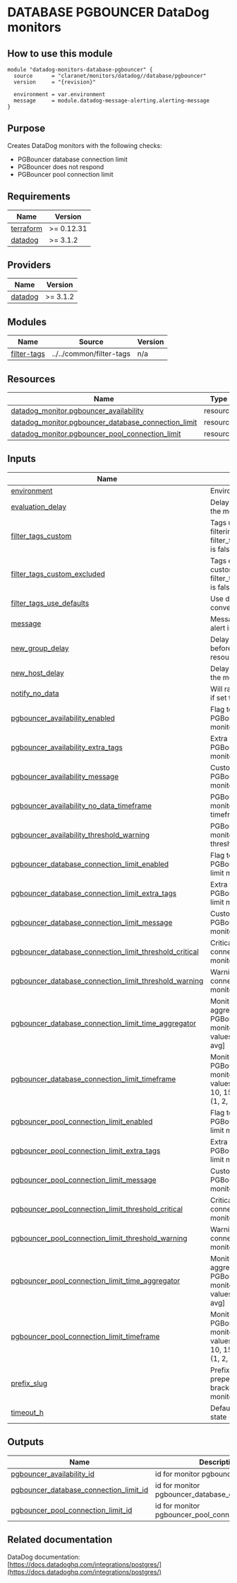 # DATABASE PGBOUNCER DataDog monitors

## How to use this module

```hcl
module "datadog-monitors-database-pgbouncer" {
  source      = "claranet/monitors/datadog//database/pgbouncer"
  version     = "{revision}"

  environment = var.environment
  message     = module.datadog-message-alerting.alerting-message
}

```

## Purpose

Creates DataDog monitors with the following checks:

- PGBouncer database connection limit
- PGBouncer does not respond
- PGBouncer pool connection limit

<!-- BEGIN_TF_DOCS -->
## Requirements

| Name | Version |
|------|---------|
| <a name="requirement_terraform"></a> [terraform](#requirement\_terraform) | >= 0.12.31 |
| <a name="requirement_datadog"></a> [datadog](#requirement\_datadog) | >= 3.1.2 |

## Providers

| Name | Version |
|------|---------|
| <a name="provider_datadog"></a> [datadog](#provider\_datadog) | >= 3.1.2 |

## Modules

| Name | Source | Version |
|------|--------|---------|
| <a name="module_filter-tags"></a> [filter-tags](#module\_filter-tags) | ../../common/filter-tags | n/a |

## Resources

| Name | Type |
|------|------|
| [datadog_monitor.pgbouncer_availability](https://registry.terraform.io/providers/DataDog/datadog/latest/docs/resources/monitor) | resource |
| [datadog_monitor.pgbouncer_database_connection_limit](https://registry.terraform.io/providers/DataDog/datadog/latest/docs/resources/monitor) | resource |
| [datadog_monitor.pgbouncer_pool_connection_limit](https://registry.terraform.io/providers/DataDog/datadog/latest/docs/resources/monitor) | resource |

## Inputs

| Name | Description | Type | Default | Required |
|------|-------------|------|---------|:--------:|
| <a name="input_environment"></a> [environment](#input\_environment) | Environment | `string` | n/a | yes |
| <a name="input_evaluation_delay"></a> [evaluation\_delay](#input\_evaluation\_delay) | Delay in seconds for the metric evaluation | `number` | `15` | no |
| <a name="input_filter_tags_custom"></a> [filter\_tags\_custom](#input\_filter\_tags\_custom) | Tags used for custom filtering when filter\_tags\_use\_defaults is false | `string` | `"*"` | no |
| <a name="input_filter_tags_custom_excluded"></a> [filter\_tags\_custom\_excluded](#input\_filter\_tags\_custom\_excluded) | Tags excluded for custom filtering when filter\_tags\_use\_defaults is false | `string` | `""` | no |
| <a name="input_filter_tags_use_defaults"></a> [filter\_tags\_use\_defaults](#input\_filter\_tags\_use\_defaults) | Use default filter tags convention | `string` | `"true"` | no |
| <a name="input_message"></a> [message](#input\_message) | Message sent when an alert is triggered | `any` | n/a | yes |
| <a name="input_new_group_delay"></a> [new\_group\_delay](#input\_new\_group\_delay) | Delay in seconds before monitor new resource | `number` | `300` | no |
| <a name="input_new_host_delay"></a> [new\_host\_delay](#input\_new\_host\_delay) | Delay in seconds for the metric evaluation | `number` | `300` | no |
| <a name="input_notify_no_data"></a> [notify\_no\_data](#input\_notify\_no\_data) | Will raise no data alert if set to true | `bool` | `true` | no |
| <a name="input_pgbouncer_availability_enabled"></a> [pgbouncer\_availability\_enabled](#input\_pgbouncer\_availability\_enabled) | Flag to enable PGBouncer availability monitor | `bool` | `true` | no |
| <a name="input_pgbouncer_availability_extra_tags"></a> [pgbouncer\_availability\_extra\_tags](#input\_pgbouncer\_availability\_extra\_tags) | Extra tags for PGBouncer availability monitor | `list(string)` | `[]` | no |
| <a name="input_pgbouncer_availability_message"></a> [pgbouncer\_availability\_message](#input\_pgbouncer\_availability\_message) | Custom message for PGBouncer availability monitor | `string` | `""` | no |
| <a name="input_pgbouncer_availability_no_data_timeframe"></a> [pgbouncer\_availability\_no\_data\_timeframe](#input\_pgbouncer\_availability\_no\_data\_timeframe) | PGBouncer availability monitor no data timeframe | `string` | `10` | no |
| <a name="input_pgbouncer_availability_threshold_warning"></a> [pgbouncer\_availability\_threshold\_warning](#input\_pgbouncer\_availability\_threshold\_warning) | PGBouncer availability monitor (warning threshold) | `string` | `3` | no |
| <a name="input_pgbouncer_database_connection_limit_enabled"></a> [pgbouncer\_database\_connection\_limit\_enabled](#input\_pgbouncer\_database\_connection\_limit\_enabled) | Flag to enable PGBouncer connection limit monitor | `bool` | `true` | no |
| <a name="input_pgbouncer_database_connection_limit_extra_tags"></a> [pgbouncer\_database\_connection\_limit\_extra\_tags](#input\_pgbouncer\_database\_connection\_limit\_extra\_tags) | Extra tags for PGBouncer connection limit monitor | `list(string)` | `[]` | no |
| <a name="input_pgbouncer_database_connection_limit_message"></a> [pgbouncer\_database\_connection\_limit\_message](#input\_pgbouncer\_database\_connection\_limit\_message) | Custom message for PGBouncer connection monitor | `string` | `""` | no |
| <a name="input_pgbouncer_database_connection_limit_threshold_critical"></a> [pgbouncer\_database\_connection\_limit\_threshold\_critical](#input\_pgbouncer\_database\_connection\_limit\_threshold\_critical) | Critical number of connection limit monitor | `number` | `100` | no |
| <a name="input_pgbouncer_database_connection_limit_threshold_warning"></a> [pgbouncer\_database\_connection\_limit\_threshold\_warning](#input\_pgbouncer\_database\_connection\_limit\_threshold\_warning) | Warning number of connections limit monitor | `number` | `70` | no |
| <a name="input_pgbouncer_database_connection_limit_time_aggregator"></a> [pgbouncer\_database\_connection\_limit\_time\_aggregator](#input\_pgbouncer\_database\_connection\_limit\_time\_aggregator) | Monitor time aggregator for PGBouncer connection monitor [available values: min, max or avg] | `string` | `"avg"` | no |
| <a name="input_pgbouncer_database_connection_limit_timeframe"></a> [pgbouncer\_database\_connection\_limit\_timeframe](#input\_pgbouncer\_database\_connection\_limit\_timeframe) | Monitor timeframe for PGBouncer connection monitor [available values: `last_#m` (1, 5, 10, 15, or 30), `last_#h` (1, 2, or 4), or `last_1d`] | `string` | `"last_5m"` | no |
| <a name="input_pgbouncer_pool_connection_limit_enabled"></a> [pgbouncer\_pool\_connection\_limit\_enabled](#input\_pgbouncer\_pool\_connection\_limit\_enabled) | Flag to enable PGBouncer connection limit monitor | `bool` | `true` | no |
| <a name="input_pgbouncer_pool_connection_limit_extra_tags"></a> [pgbouncer\_pool\_connection\_limit\_extra\_tags](#input\_pgbouncer\_pool\_connection\_limit\_extra\_tags) | Extra tags for PGBouncer connection limit monitor | `list(string)` | `[]` | no |
| <a name="input_pgbouncer_pool_connection_limit_message"></a> [pgbouncer\_pool\_connection\_limit\_message](#input\_pgbouncer\_pool\_connection\_limit\_message) | Custom message for PGBouncer connection monitor | `string` | `""` | no |
| <a name="input_pgbouncer_pool_connection_limit_threshold_critical"></a> [pgbouncer\_pool\_connection\_limit\_threshold\_critical](#input\_pgbouncer\_pool\_connection\_limit\_threshold\_critical) | Critical number of connection limit monitor | `number` | `100` | no |
| <a name="input_pgbouncer_pool_connection_limit_threshold_warning"></a> [pgbouncer\_pool\_connection\_limit\_threshold\_warning](#input\_pgbouncer\_pool\_connection\_limit\_threshold\_warning) | Warning number of connections limit monitor | `number` | `70` | no |
| <a name="input_pgbouncer_pool_connection_limit_time_aggregator"></a> [pgbouncer\_pool\_connection\_limit\_time\_aggregator](#input\_pgbouncer\_pool\_connection\_limit\_time\_aggregator) | Monitor time aggregator for PGBouncer connection monitor [available values: min, max or avg] | `string` | `"avg"` | no |
| <a name="input_pgbouncer_pool_connection_limit_timeframe"></a> [pgbouncer\_pool\_connection\_limit\_timeframe](#input\_pgbouncer\_pool\_connection\_limit\_timeframe) | Monitor timeframe for PGBouncer connection monitor [available values: `last_#m` (1, 5, 10, 15, or 30), `last_#h` (1, 2, or 4), or `last_1d`] | `string` | `"last_5m"` | no |
| <a name="input_prefix_slug"></a> [prefix\_slug](#input\_prefix\_slug) | Prefix string to prepend between brackets on every monitors names | `string` | `""` | no |
| <a name="input_timeout_h"></a> [timeout\_h](#input\_timeout\_h) | Default auto-resolving state (in hours) | `number` | `0` | no |

## Outputs

| Name | Description |
|------|-------------|
| <a name="output_pgbouncer_availability_id"></a> [pgbouncer\_availability\_id](#output\_pgbouncer\_availability\_id) | id for monitor pgbouncer\_availability |
| <a name="output_pgbouncer_database_connection_limit_id"></a> [pgbouncer\_database\_connection\_limit\_id](#output\_pgbouncer\_database\_connection\_limit\_id) | id for monitor pgbouncer\_database\_connection\_limit |
| <a name="output_pgbouncer_pool_connection_limit_id"></a> [pgbouncer\_pool\_connection\_limit\_id](#output\_pgbouncer\_pool\_connection\_limit\_id) | id for monitor pgbouncer\_pool\_connection\_limit |
<!-- END_TF_DOCS -->
## Related documentation

DataDog documentation: [https://docs.datadoghq.com/integrations/postgres/](https://docs.datadoghq.com/integrations/postgres/)

